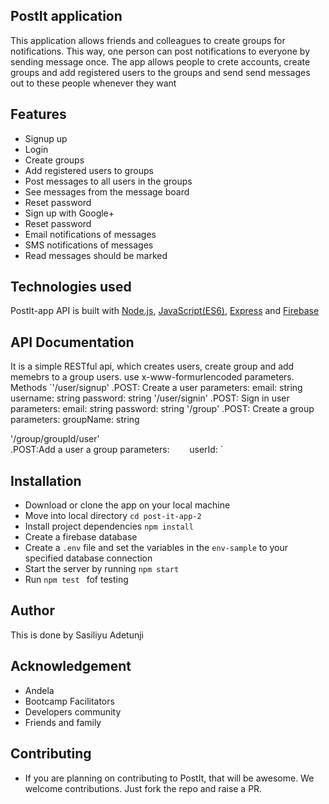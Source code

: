 ## PostIt application
This application allows friends and colleagues to create groups for notifications. This way, one person can post notifications to everyone by sending message once. The app allows people to crete accounts, create groups and add registered users to the groups and send send messages out to these people whenever they want
## Features
- Signup up
- Login
- Create groups
- Add registered users to groups
- Post messages to all users in the groups
- See messages from the message board
- Reset password
- Sign up with Google+
- Reset password
- Email notifications of messages
- SMS notifications of messages 
- Read messages should be marked
## Technologies used
  PostIt-app API is built with <a href="https://nodejs.org/">Node.js</a>, <a href="https://www.javascript.com/">JavaScript(ES6)</a>, <a href="https://expressjs.com/">Express</a> and <a href="https://firebase.google.com/">Firebase</a>
## API Documentation
It is a simple RESTful api, which creates users, create group and add memebrs to a group users.
use x-www-formurlencoded parameters.
Methods
`'/user/signup'
	.POST: Create a user
		parameters:
			email: string
			username: string
			password: string
'/user/signin'
	.POST: Sign in user
		parameters:
			email: string
			password: string
'/group'
	.POST: Create a group
		parameters:
			groupName: string 
      
'/group/groupId/user'  
 	.POST:Add a user a group
		parameters:
        userId: `
## Installation
- Download or clone the app on your local machine
- Move into local directory ```cd post-it-app-2```
- Install project dependencies ```npm install```
- Create a firebase database
- Create a ```.env``` file and set the variables in the  ```env-sample``` to your specified database connection
- Start the server by running ```npm start```
- Run `npm test ` fof testing 
## Author
This is done by Sasiliyu Adetunji
## Acknowledgement 
- Andela 
- Bootcamp Facilitators 
- Developers community
- Friends and family 
## Contributing
- If you are planning on contributing to PostIt, that will be awesome. We welcome contributions. Just fork the repo and raise a PR.

